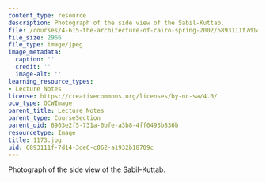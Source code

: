 ```yaml
---
content_type: resource
description: Photograph of the side view of the Sabil-Kuttab.
file: /courses/4-615-the-architecture-of-cairo-spring-2002/6893111f7d143de6c062a1932b18709c_1173.jpg
file_size: 2966
file_type: image/jpeg
image_metadata:
  caption: ''
  credit: ''
  image-alt: ''
learning_resource_types:
- Lecture Notes
license: https://creativecommons.org/licenses/by-nc-sa/4.0/
ocw_type: OCWImage
parent_title: Lecture Notes
parent_type: CourseSection
parent_uid: 6903e2f5-731a-0bfe-a3b8-4ff0493b836b
resourcetype: Image
title: 1173.jpg
uid: 6893111f-7d14-3de6-c062-a1932b18709c
---
```

Photograph of the side view of the Sabil-Kuttab.